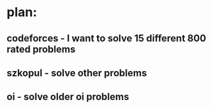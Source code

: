 # plan:

## codeforces - I want to solve 15 different 800 rated problems

## szkopul - solve other problems

## oi - solve older oi problems
